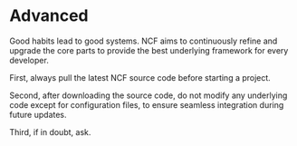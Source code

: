 # Advanced

Good habits lead to good systems. NCF aims to continuously refine and upgrade the core parts to provide the best underlying framework for every developer.

First, always pull the latest NCF source code before starting a project.

Second, after downloading the source code, do not modify any underlying code except for configuration files, to ensure seamless integration during future updates.

Third, if in doubt, ask.
